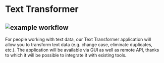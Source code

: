 # Text Transformer
![example workflow](https://github.com/littlephony/text-transformer/actions/workflows/ci.yml/badge.svg)
-----------------------
For people working with text data, our Text Transformer application will allow you to transform text data (e.g. change case, eliminate duplicates, etc.). The application will be available via GUI as well as remote API, thanks to which it will be possible to integrate it with existing tools.
